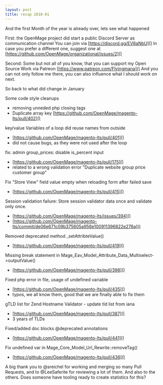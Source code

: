 ```yaml
---
layout: post
title: recap 2018-01
---
```


And the first Month of the year is already over, lets see what happened

First: the OpenMage project did start a public Discord Server as communication channel
You can join via [https://discord.gg/EV8aNbU]()
In case you prefer a different one, suggest one at [https://github.com/OpenMage/organizational/issues/2]()

Second: Some but not all of you know, that you can support my Open Source Work via Patreon [https://www.patreon.com/Flyingmana]()
And you can not only follow me there, you can also influence what I should work on next.


So back to what did change in January

Some code style cleanups
* removing unneded php closing tags
* Duplicate array key [https://github.com/OpenMage/magento-lts/pull/402]()


key/value Variables of a loop did reuse names from outside
* [https://github.com/OpenMage/magento-lts/pull/401]()
* did not cause bugs, as they were not used after the loop

fix: admin group_prices: disable is_percent input
* [https://github.com/OpenMage/magento-lts/pull/175]()
* related to a wrong validation error "Duplicate website group price customer group"


Fix "Store View" field value empty when reloading form after failed save
* [https://github.com/OpenMage/magento-lts/pull/415]()

Session validation failure: Store session validator data once and validate only once.
* [https://github.com/OpenMage/magento-lts/issues/394]()
* [https://github.com/OpenMage/magento-lts/commit/de06e671c09b375605a956e100911396822e276a]()

Removed deprecated method _setAttribteValue()
* [https://github.com/OpenMage/magento-lts/pull/419]()

Missing break statement in Mage_Eav_Model_Attribute_Data_Multiselect->outputValue()
* [https://github.com/OpenMage/magento-lts/pull/398]()

Fixed php error in file, usage of undefined variable
* [https://github.com/OpenMage/magento-lts/pull/435]()
* typos, we all know them, good that we are finally able to fix them

gTLD list for Zend Hostname Validator - update tld list from iana
* [https://github.com/OpenMage/magento-lts/pull/387]()
* 3 years of TLDs


Fixed/added doc blocks @deprecated annotations
* [https://github.com/OpenMage/magento-lts/pull/441]()


Fix undefined var in Mage_Core_Model_Url_Rewrite::removeTag()
* [https://github.com/OpenMage/magento-lts/pull/436]()


A big thank you to @sreichel for working and merging so many Pull Requests, and to @LeeSaferite for reviewing a lot of them.
And also to the others. Does someone have tooling ready to create statistics for this?




